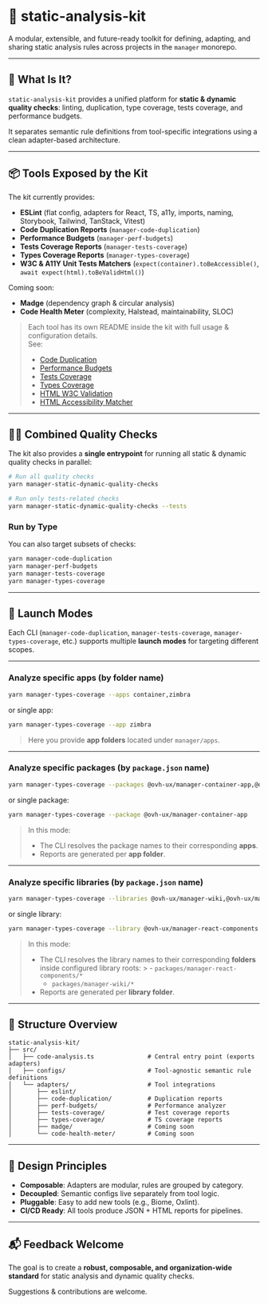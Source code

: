 # 🧪 static-analysis-kit

A modular, extensible, and future-ready toolkit for defining, adapting, and sharing static analysis rules across projects in the `manager` monorepo.

---

## 🚀 What Is It?

`static-analysis-kit` provides a unified platform for **static & dynamic quality checks**: linting, duplication, type coverage, tests coverage, and performance budgets.

It separates semantic rule definitions from tool-specific integrations using a clean adapter-based architecture.

---

## 📦 Tools Exposed by the Kit

The kit currently provides:

- **ESLint** (flat config, adapters for React, TS, a11y, imports, naming, Storybook, Tailwind, TanStack, Vitest)
- **Code Duplication Reports** (`manager-code-duplication`)
- **Performance Budgets** (`manager-perf-budgets`)
- **Tests Coverage Reports** (`manager-tests-coverage`)
- **Types Coverage Reports** (`manager-types-coverage`)
- **W3C & A11Y Unit Tests Matchers** (`expect(container).toBeAccessible()`, `await expect(html).toBeValidHtml()`)

Coming soon:
- **Madge** (dependency graph & circular analysis)
- **Code Health Meter** (complexity, Halstead, maintainability, SLOC)

> Each tool has its own README inside the kit with full usage & configuration details.  
> See:
> - [Code Duplication](src/adapters/code-duplication/README.md)
> - [Performance Budgets](src/adapters/perf-budgets/README.md)
> - [Tests Coverage](src/adapters/tests-coverage/README.md)
> - [Types Coverage](src/adapters/types-coverage/README.md)
> - [HTML W3C Validation](src/adapters/html-w3c-validation/README.md)
> - [HTML Accessibility Matcher](src/adapters/html-a11y-validation/README.md)

---

## 🧑‍💻 Combined Quality Checks

The kit also provides a **single entrypoint** for running all static & dynamic quality checks in parallel:

```bash
# Run all quality checks
yarn manager-static-dynamic-quality-checks

# Run only tests-related checks
yarn manager-static-dynamic-quality-checks --tests
```

### Run by Type

You can also target subsets of checks:

```bash
yarn manager-code-duplication
yarn manager-perf-budgets
yarn manager-tests-coverage
yarn manager-types-coverage
```

---

## 🔧 Launch Modes

Each CLI (`manager-code-duplication`, `manager-tests-coverage`, `manager-types-coverage`, etc.) supports multiple **launch modes** for targeting different scopes.

---

### Analyze specific apps (by folder name)

```bash
yarn manager-types-coverage --apps container,zimbra
```

or single app:

```bash
yarn manager-types-coverage --app zimbra
```

> Here you provide **app folders** located under `manager/apps`.

---

### Analyze specific packages (by `package.json` name)

```bash
yarn manager-types-coverage --packages @ovh-ux/manager-container-app,@ovh-ux/manager-zimbra-app
```

or single package:

```bash
yarn manager-types-coverage --package @ovh-ux/manager-container-app
```

> In this mode:
> - The CLI resolves the package names to their corresponding **apps**.
> - Reports are generated per **app folder**.

---

### Analyze specific libraries (by `package.json` name)

```bash
yarn manager-types-coverage --libraries @ovh-ux/manager-wiki,@ovh-ux/manager-react-components
```

or single library:

```bash
yarn manager-types-coverage --library @ovh-ux/manager-react-components
```

> In this mode:
> - The CLI resolves the library names to their corresponding **folders** inside configured library roots:
    >   - `packages/manager-react-components/*`
>   - `packages/manager-wiki/*`
> - Reports are generated per **library folder**.

---

## 🧱 Structure Overview

```
static-analysis-kit/
├── src/
│   ├── code-analysis.ts               # Central entry point (exports adapters)
│   ├── configs/                       # Tool-agnostic semantic rule definitions
│   └── adapters/                      # Tool integrations
│       ├── eslint/                    
│       ├── code-duplication/          # Duplication reports
│       ├── perf-budgets/              # Performance analyzer
│       ├── tests-coverage/            # Test coverage reports
│       ├── types-coverage/            # TS coverage reports
│       ├── madge/                     # Coming soon
│       └── code-health-meter/         # Coming soon
```

---

## 🧠 Design Principles

- **Composable**: Adapters are modular, rules are grouped by category.
- **Decoupled**: Semantic configs live separately from tool logic.
- **Pluggable**: Easy to add new tools (e.g., Biome, Oxlint).
- **CI/CD Ready**: All tools produce JSON + HTML reports for pipelines.

---

## 📬 Feedback Welcome

The goal is to create a **robust, composable, and organization-wide standard** for static analysis and dynamic quality checks.

Suggestions & contributions are welcome.  
